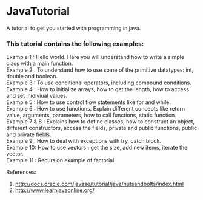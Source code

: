 # JavaTutorial
A tutorial to get you started with programming in java. <br/>

<h3>This tutorial contains the following examples:</h3>

Example 1 : Hello world. Here you will understand how to write a simple class with a main function.<br/>
Example 2 : To understand how to use some of the primitive datatypes: int, double and boolean.<br/>
Example 3 : To use conditional operators, including compound conditions.<br/>
Example 4 : How to initialize arrays, how to get the length, how to access and set inidiviual values.<br/>
Example 5 : How to use control flow statements like for and while.<br/>
Example 6 : How to use functions. Explain different concepts like return value, arguments, parameters, how to call functions, static function.<br/>
Example 7 & 8 : Explains how to define classes, how to construct an object, different constructors, access the fields, private and public functions, public and private fields.<br/>
Example 9 : How to deal with exceptions with try, catch block.<br/>
Example 10: How to use vectors : get the size, add new items, iterate the vector.<br/>
Example 11 : Recursion example of factorial.<br/>


References:
1. http://docs.oracle.com/javase/tutorial/java/nutsandbolts/index.html
2. http://www.learnjavaonline.org/
